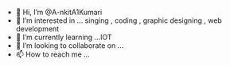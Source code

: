 - 👋 Hi, I’m @A-nkitA1Kumari
- 👀 I’m interested in ... singing , coding , graphic designing , web development
- 🌱 I’m currently learning ...IOT
- 💞️ I’m looking to collaborate on ...
- 📫 How to reach me ...

<!---
A-nkitA1Kumari/A-nkitA1Kumari is a ✨ special ✨ repository because its `README.md` (this file) appears on your GitHub profile.
You can click the Preview link to take a look at your changes.
--->
